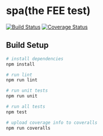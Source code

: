 # spa(the FEE test)

[![Build Status](https://travis-ci.org/beiding110/FEE-test.svg?branch=master)](https://travis-ci.org/beiding110/FEE-test) [![Coverage Status](https://coveralls.io/repos/github/beiding110/FEE-test/badge.svg?branch=master)](https://coveralls.io/github/beiding110/FEE-test?branch=master)

## Build Setup

``` bash
# install dependencies
npm install

# run lint
npm run lint

# run unit tests
npm run unit

# run all tests
npm test

# upload coverage info to coveralls
npm run coveralls
```
